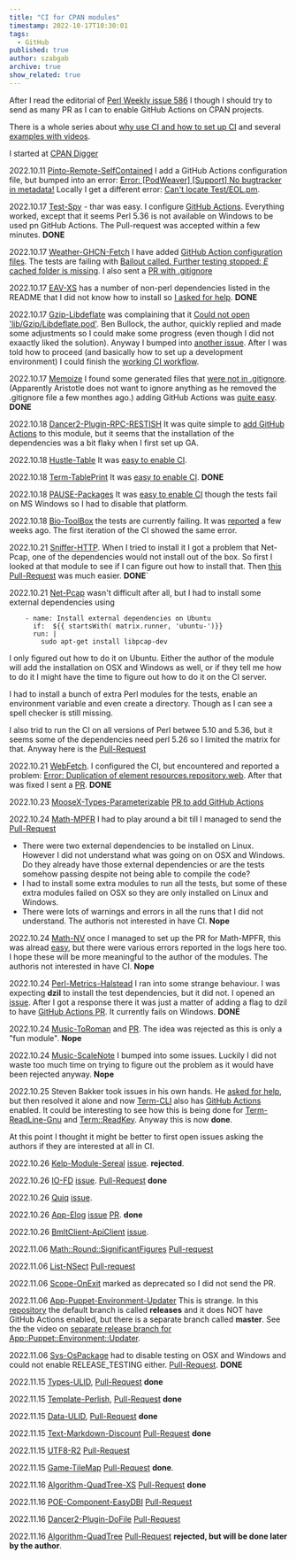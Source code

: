 ```yaml
---
title: "CI for CPAN modules"
timestamp: 2022-10-17T10:30:01
tags:
  - GitHub
published: true
author: szabgab
archive: true
show_related: true
---
```



After I read the editorial of [Perl Weekly issue 586](https://perlweekly.com/archive/586.html) I though I should try to send
as many PR as I can to enable GitHub Actions on CPAN projects.

There is a whole series about [why use CI and how to set up CI](/ci) and several [examples with videos](/os).

I started at [CPAN Digger](https://cpan-digger.perlmaven.com/)


2022.10.11 [Pinto-Remote-SelfContained](https://metacpan.org/dist/Pinto-Remote-SelfContained)
I add a GitHub Actions configuration file, but bumped into an error:
[Error: [PodWeaver] [Support] No bugtracker in metadata!](https://github.com/reyjrar/Pinto-Remote-SelfContained/issues/2)
Locally I get a different error: [Can't locate Test/EOL.pm](https://github.com/reyjrar/Pinto-Remote-SelfContained/issues/3).

2022.10.17 [Test-Spy](https://metacpan.org/dist/Test-Spy) - thar was easy. I configure [GitHub Actions](https://github.com/bbrtj/perl-test-spy/pull/1).
Everything worked, except that it seems Perl 5.36 is not available on Windows to be used pn GitHub Actions. The Pull-request was accepted within a few minutes. **DONE**

2022.10.17 [Weather-GHCN-Fetch](https://metacpan.org/dist/Weather-GHCN-Fetch) I have added [GitHub Action configuration files](https://github.com/jgpuckering/Weather-GHCN-Fetch/pull/2).
The tests are failing with [Bailout called. Further testing stopped: *E* cached folder is missing](https://github.com/jgpuckering/Weather-GHCN-Fetch/issues/1).
I also sent a [PR with .gitignore](https://github.com/jgpuckering/Weather-GHCN-Fetch/pull/3)

2022.10.17 [EAV-XS](https://metacpan.org/dist/EAV-XS) has a number of non-perl dependencies listed in the README that I did not know how to install
so [I asked for help](https://github.com/gh0stwizard/p5-EAV-XS/issues/1). **DONE**

2022.10.17 [Gzip-Libdeflate](https://metacpan.org/dist/Gzip-Libdeflate) was complaining that it [Could not open 'lib/Gzip/Libdeflate.pod'](https://github.com/benkasminbullock/gzip-libdeflate/issues/3).
Ben Bullock, the author, quickly replied and made some adjustments so I could make some progress (even though I did not exaactly liked the solution).
Anyway I bumped into [another issue](https://github.com/benkasminbullock/gzip-libdeflate/issues/4).
After I was told how to proceed (and basically how to set up a development environment) I could finish the
[working CI workflow](https://github.com/benkasminbullock/gzip-libdeflate/pull/5).

2022.10.17 [Memoize](https://metacpan.org/dist/Memoize)  I found some generated files that [were not in .gitignore](https://github.com/ap/Memoize/pull/2). (Apparently Aristotle does not want to ignore anything as he
removed the .gitignore file a few monthes ago.)
adding GitHub Actions was [quite easy](https://github.com/ap/Memoize/pull/3). **DONE**

2022.10.18 [Dancer2-Plugin-RPC-RESTISH](https://metacpan.org/dist/Dancer2-Plugin-RPC-RESTISH)
It was quite simple to [add GitHub Actions](https://github.com/abeltje/Dancer2-Plugin-RPC-RESTISH/pull/1) to this module,
but it seems that the installation of the dependencies was a bit flaky when I first set up GA.

2022.10.18 [Hustle-Table](https://metacpan.org/dist/Hustle-Table) It was [easy to enable CI](https://github.com/drclaw1394/perl5-hustle-table/pull/1).

2022.10.18 [Term-TablePrint](https://metacpan.org/dist/Term-TablePrint) It was [easy to enable CI](https://github.com/kuerbis/Term-TablePrint/pull/2). **DONE**

2022.10.18 [PAUSE-Packages](https://metacpan.org/dist/PAUSE-Packages) It was [easy to enable CI](https://github.com/neilb/PAUSE-Packages/pull/11) though the tests
fail on MS Windows so I had to disable that platform.

2022.10.18 [Bio-ToolBox](https://metacpan.org/dist/Bio-ToolBox) the tests are currently failing. It was
[reported](https://rt.cpan.org/Public/Bug/Display.html?id=144444) a few weeks ago. The first iteration of the
CI showed the same error.

2022.10.21 [Sniffer-HTTP](https://metacpan.org/dist/Sniffer-HTTP). When I tried to install it I got a problem that Net-Pcap,
one of the dependencies would not install out of the box. So first I looked at that module to see if I can figure out how to install that.
Then [this Pull-Request](https://github.com/Corion/sniffer-http/pull/1) was much easier. **DONE**`

2022.10.21 [Net-Pcap](https://metacpan.org/dist/Net-Pcap) wasn't difficult after all, but I had to install some external dependencies using
```
    - name: Install external dependencies on Ubuntu
      if:  ${{ startsWith( matrix.runner, 'ubuntu-')}}
      run: |
        sudo apt-get install libpcap-dev
```

I only figured out how to do it on Ubuntu. Either the author of the module will add the installation on OSX and Windows as well, or if they tell me how to do
it I might have the time to figure out how to do it on the CI server.

I had to install a bunch of extra Perl modules for the tests, enable an environment variable and even create a directory. Though as I can see
a spell checker is still missing.

I also trid to run the CI on all versions of Perl betwee 5.10 and 5.36, but it seems some of the dependencies need perl 5.26 so I limited the
matrix for that. Anyway here is the [Pull-Request](https://github.com/maddingue/Net-Pcap/pull/14)

2022.10.21 [WebFetch](https://metacpan.org/dist/WebFetch). I configured the CI, but encountered and reported a problem:
[Error: Duplication of element resources.repository.web](https://github.com/ikluft/WebFetch/issues/2). After that was fixed I sent a [PR](https://github.com/ikluft/WebFetch/pull/3). **DONE**

2022.10.23 [MooseX-Types-Parameterizable](https://metacpan.org/dist/MooseX-Types-Parameterizable)
[PR to add GitHub Actions](https://github.com/jjn1056/MooseX-Types-Parameterizable/pull/10)

2022.10.24 [Math-MPFR](https://metacpan.org/dist/Math-MPFR) I had to play around a bit till I managed to send the [Pull-Request](https://github.com/sisyphus/math-mpfr/pull/8)
* There were two external dependencies to be installed on Linux. However I did not understand what was going on on OSX and Windows. Do they already have those external dependencies or are the tests somehow passing despite not being able to compile the code?
* I had to install some extra modules to run all the tests, but some of these extra modules failed on OSX so they are only installed on Linux and Windows.
* There were lots of warnings and errors in all the runs that I did not understand.
The authoris not interested in have CI. **Nope**

2022.10.24 [Math-NV](https://metacpan.org/dist/Math-NV) once I managed to set up the PR for Math-MPFR, this was alread [easy](https://github.com/sisyphus/math-nv/pull/1),
but there were various errors reported in the logs here too. I hope these will be more meaningful to the author of the modules.
The authoris not interested in have CI. **Nope**

2022.10.24 [Perl-Metrics-Halstead](https://metacpan.org/dist/Perl-Metrics-Halstead) I ran into some strange behaviour.
I was expecting **dzil** to install the test dependencies, but it did not.
I opened an [issue](https://github.com/ology/Perl-Metrics-Halstead/issues/1). After I got a response there
it was just a matter of adding a flag to dzil to have [GitHub Actions PR](https://github.com/ology/Perl-Metrics-Halstead/pull/2).
It currently fails on Windows. **DONE**

2022.10.24 [Music-ToRoman](https://metacpan.org/dist/Music-ToRoman) and [PR](https://github.com/ology/Music-ToRoman/pull/1). The idea was rejected as this is only a "fun module". **Nope**

2022.10.24 [Music-ScaleNote](https://metacpan.org/dist/Music-ScaleNote) I bumped into some issues. Luckily I did not waste too much time on trying to figure out the problem as it would have been rejected anyway. **Nope**

2022.10.25 Steven Bakker took issues in his own hands. He [asked for help](https://github.com/szabgab/perlmaven.com/issues/567), but then resolved it alone and now [Term-CLI](https://metacpan.org/dist/Term-CLI) also has
[GitHub Actions](https://github.com/sbakker/perl-Term-CLI) enabled. It could be interesting to see how this is being done for [Term-ReadLine-Gnu](https://metacpan.org/dist/Term-ReadLine-Gnu) and <a
href="https://metacpan.org/dist/TermReadKey">Term::ReadKey</a>. Anyway this is now **done**.

At this point I thought it might be better to first open issues asking the authors if they are interested at all in CI.

2022.10.26 [Kelp-Module-Sereal](https://metacpan.org/dist/Kelp-Module-Sereal) [issue](https://github.com/bbrtj/perl-kelp-module-sereal/issues/2). **rejected**.

2022.10.26 [IO-FD](https://metacpan.org/dist/IO-FD) [issue](https://github.com/drclaw1394/perl-io-fd/issues/1).
[Pull-Request](https://github.com/drclaw1394/perl-io-fd/pull/2) **done**

2022.10.26 [Quiq](https://metacpan.org/dist/Quiq) [issue](https://github.com/s31tz/Quiq/issues/3).

2022.10.26 [App-Elog](https://metacpan.org/dist/App-Elog) [issue](https://github.com/zorgnax/elog/issues/1) [PR](https://github.com/zorgnax/elog/pull/3). **done**

2022.10.26 [BmltClient-ApiClient](https://metacpan.org/dist/BmltClient-ApiClient) [issue](https://github.com/bmlt-enabled/bmlt-root-server-perl-client/issues/1).

2022.11.06 [Math::Round::SignificantFigures](https://metacpan.org/dist/Math-Round-SignificantFigures) [Pull-request](https://github.com/mrdvt92/perl-Math-Round-SignificantFigures/pull/1)

2022.11.06 [List-NSect](https://metacpan.org/dist/List-NSect) [Pull-request](https://github.com/mrdvt92/perl-List-NSect/pull/1)

2022.11.06 [Scope-OnExit](https://metacpan.org/dist/Scope-OnExit) marked as deprecated so I did not send the PR.

2022.11.06 [App-Puppet-Environment-Updater](https://metacpan.org/dist/App-Puppet-Environment-Updater) This is strange. In this [repository](https://github.com/mstock/App-Puppet-Environment-Updater/) the default branch
is called **releases** and it does NOT have GitHub Actions enabled, but there is a separate branch called **master**.
See the the video on [separate release branch for App::Puppet::Environment::Updater](/separate-release-branch-for-app-puppet-environment-updater).

2022.11.06 [Sys-OsPackage](https://metacpan.org/dist/Sys-OsPackage) had to disable testing on OSX and Windows and could not enable RELEASE_TESTING either. [Pull-Request](https://github.com/ikluft/Sys-OsPackage/pull/2).  **DONE**

2022.11.15 [Types-ULID](https://metacpan.org/dist/Types-ULID), [Pull-Request](https://github.com/bbrtj/perl-types-ulid/pull/1) **done**

2022.11.15 [Template-Perlish](https://metacpan.org/dist/Template-Perlish), [Pull-Request](https://github.com/polettix/Template-Perlish/pull/5) **done**

2022.11.15 [Data-ULID](https://metacpan.org/dist/Data-ULID), [Pull-Request](https://github.com/bk/Data-ULID/pull/10) **done**

2022.11.15 [Text-Markdown-Discount](https://metacpan.org/dist/Text-Markdown-Discount) [Pull-Request](https://github.com/sekimura/text-markdown-discount/pull/31) **done**

2022.11.15 [UTF8-R2](https://metacpan.org/dist/UTF8-R2) [Pull-Request](https://github.com/ina-cpan/UTF8-R2/pull/1)

2022.11.15 [Game-TileMap](https://metacpan.org/dist/Game-TileMap) [Pull-Request](https://github.com/bbrtj/perl-game-tilemap/pull/1) **done**.

2022.11.16 [Algorithm-QuadTree-XS](https://metacpan.org/dist/Algorithm-QuadTree-XS) [Pull-Request](https://github.com/bbrtj/perl-algorithm-quadtree-xs/pull/3) **done**

2022.11.16 [POE-Component-EasyDBI](https://metacpan.org/dist/POE-Component-EasyDBI) [Pull-Request](https://github.com/gps4net/POE-Component-EasyDBI/pull/6)

2022.11.16 [Dancer2-Plugin-DoFile](https://metacpan.org/dist/Dancer2-Plugin-DoFile) [Pull-Request](https://github.com/Pero-Moretti/Perl-Dancer2-Plugin-DoFile/pull/2)

2022.11.16 [Algorithm-QuadTree](https://metacpan.org/dist/Algorithm-QuadTree) [Pull-Request](https://github.com/bbrtj/perl-algorithm-quadtree/pull/1) **rejected, but will be done later by the author**.

<!--
2022.11.16 [Apache-Solr](https://metacpan.org/dist/Apache-Solr) <a href=""></a>
2022.11.16 <a href=""></a> <a href=""></a>
-->

